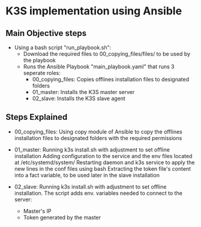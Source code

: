 # K3S implementation using Ansible

## Main Objective steps
- Using a bash script "run_playbook.sh":
    - Download the required files to 00_copying_files/files/ to be used by the playbook
    - Runs the Ansible Playbook "main_playbook.yaml" that runs 3 seperate roles:
        - 00_copying_files: Copies offlines installation files to designated folders
        - 01_master: Installs the K3S master server
        - 02_slave: Installs the K3S slave agent

## Steps Explained
- 00_copying_files: 
    Using copy module of Ansible to copy the offlines installation files to designated folders with the required permissions
    
- 01_master:
    Running k3s install.sh with adjustment to set offline installation
    Adding configuration to the service and the env files located at /etc/systemd/system/
    Restarting daemon and k3s service to apply the new lines in the conf files using bash
    Extracting the token file's content into a fact variable, to be used later in the slave installation
    
- 02_slave:
    Running k3s install.sh with adjustment to set offline installation. 
    The script adds env. variables needed to connect to the server: 
    - Master's IP
    - Token generated by the master 
